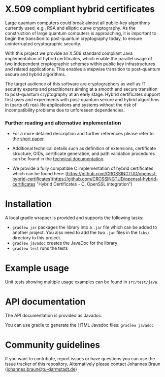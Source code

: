 # X.509 compliant hybrid certificates

Large quantum computers could break almost all public-key algorithms currently used, e.g., RSA and elliptic curve cryptography. As the construction of large quantum computers is approaching, it is important to begin the transition to post-quantum cryptography today, to ensure uninterrupted cryptographic security. 

With this project we provide an X.509 standard compliant Java implementation of hybrid certificates, which enable the parallel usage of two independent cryptographic schemes within public key infrastructures and related applications. This enables a stepwise transition to post-quantum secure and hybrid algorithms.

The target audience of this software are cryptographers as well as IT security experts and practitioners aiming at a smooth and secure transition to post-quantum cryptography at an early stage. Hybrid certificates support first uses and experiments with post-quantum secure and hybrid algorithms in (parts of) real-life applications and systems without the risk of incompatibility problems due to unforeseen dependencies.

### Further reading and alternative implementation
- For a more detailed description and further references please refer to the [short paper](https://github.com/CROSSINGTUD/bc-hybrid-certificates/blob/master/paper/paper.md).

- Additional technical details such as definition of extensions, certificate structure, OIDs, certificate generation, and path validation procedures can be found in the [technical documentation](https://github.com/CROSSINGTUD/openssl-hybrid-certificates/blob/OQS-OpenSSL_1_1_1-stable/HybridCert_technical_documentation.pdf).

- We provide a fully compatible C implementation of hybrid certificates which can be found here: [https://github.com/CROSSINGTUD/openssl-hybrid-certificates](https://github.com/CROSSINGTUD/openssl-hybrid-certificates "Hybrid Certificates - C, OpenSSL integration")


# Installation

A local gradle wrapper is provided and supports the following tasks:
  - `gradlew jar` packages the library into a `.jar` file which can be added to another project. You also need to add the two `.jar` files in the `libs/` directory to this project.
  - `gradlew javadoc` creates the JavaDoc for the library
  - `gradlew test` runs the tests

# Example usage

Unit tests showing multiple usage examples can be found in `src/test/java`.

# API documentation

The API documentation is provided as Javadoc.

You can use gradle to generate the HTML Javadoc files: `gradlew javadoc`

# Community guidelines

If you want to contribute, report issues or have questions you can use the issue tracker of this repository.
Alternatively please contact Johannes Braun ([johannes.braun@tu-darmstadt.de](mailto:johannes.braun@tu-darmstadt.de))
